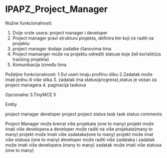 # IPAPZ_Project_Manager

Nužne funkcionalnosti:
1. Dvije vrste usera: project manager i developer
2. Project manager pravi strukturu projekta, definira tim koji će raditi na projektu
3. project manager dodaje zadatke članovima tima
4. Project mamanger može na projektu odrediti statuse koje želi koristiti(za tracking projekta)
5. Komunikacija između tima

Poželjne funkcionalnosti:
1.Svi useri imaju profilnu sliku
2.Zadatak može imati jednu ili više slika
3. zadatak ima status(progress),status je vezan za project managera
4. paginacija taskova



Opcionalne
3.TinyMCE 5 

Entity

project manager
developer
project
project status
task
task status
comments





Project Manager može kreirat više projekata (one to many)
projekt može imati više developera a developer može raditi na više projekata(many to many)
projekt može imati više zadataka(one to many)
projekt može imat više statusa (one to many)
developer može raditi više zadataka i zadatak može imati više developera (many to many)
zadatak može imati više statusa (one to many)


